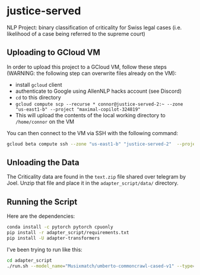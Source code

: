 # justice-served
NLP Project: binary classification of criticality for Swiss legal cases (i.e. likelihood of a case being referred to the supreme court)

## Uploading to GCloud VM

In order to upload this project to a GCloud VM, follow these steps (WARNING: the following step can overwrite files
already on the VM):

- install `gcloud` client
- authenticate to Google using AllenNLP hacks account (see Discord)
- `cd` to this directory
- `gcloud compute scp --recurse * connor@justice-served-2:~ --zone "us-east1-b" --project "maximal-copilot-324819"`
- This will upload the contents of the local working directory to `/home/connor` on the VM

You can then connect to the VM via SSH with the following command:

```bash
gcloud beta compute ssh --zone "us-east1-b" "justice-served-2"  --project "maximal-copilot-324819"
```

## Unloading the Data

The Criticality data are found in the `text.zip` file shared over telegram by Joel. Unzip that file and place it in
the `adapter_script/data/` directory.

## Running the Script

Here are the dependencies:

```bash
conda install -c pytorch pytorch cpuonly
pip install -r adapter_script/requirements.txt
pip install -U adapter-transformers
```

I've been trying to run like this:

```bash
cd adapter_script
./run.sh --model_name="Musixmatch/umberto-commoncrawl-cased-v1" --type="hierarchical" --language="it" --train_language="it" --mode="train" --sub_datasets=False --seed=123 --debug=True
```
